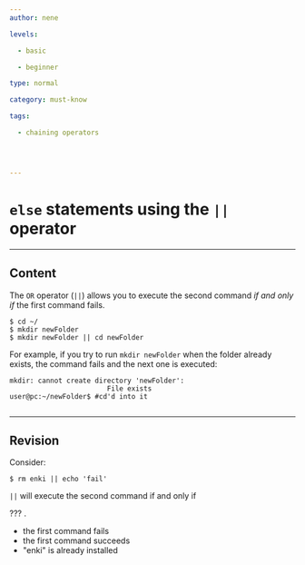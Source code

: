 ```yaml
---
author: nene

levels:

  - basic

  - beginner

type: normal

category: must-know

tags:

  - chaining operators




---
```


# `else` statements using the `||` operator 

---
## Content

The `OR` operator (`||`) allows you to execute the second command _if and only if_ the first command fails.

```
$ cd ~/
$ mkdir newFolder
$ mkdir newFolder || cd newFolder
```

For example, if you try to run `mkdir newFolder` when the folder already exists, the command fails and the next one is executed:
```
mkdir: cannot create directory 'newFolder':
                        File exists
user@pc:~/newFolder$ #cd'd into it
      
```

---
## Revision

Consider:
```
$ rm enki || echo 'fail'
```
`||` will execute the second command if and only if 

??? .


* the first command fails
* the first command succeeds
* "enki" is already installed

